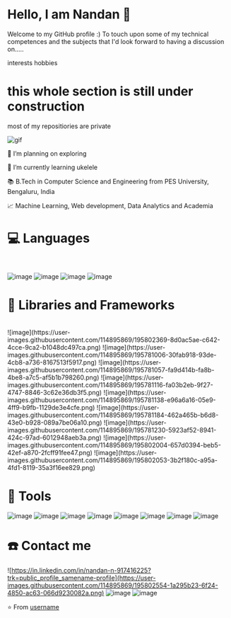 # Hello, I am Nandan 👋
Welcome to my GitHub profile :)
To touch upon some of my technical competences and the subjects that I'd look forward to having a discussion on.....

interests
hobbies


# this whole section is still under construction


most of my repositiories are private


![gif](https://raw.githubusercontent.com/lhl/pusheen-stickers/master/gif/pusheen/144884865685780.gif)




🔭 I’m planning on exploring

🌱 I’m currently learning ukelele

📚 B.Tech in Computer Science and Engineering from PES University, Bengaluru, India

📈 Machine Learning, Web development, Data Analytics and Academia





# 💻 Languages
</br>

![image](https://user-images.githubusercontent.com/114895869/195780697-e15d4c7d-c667-4b7a-addc-66db15cf372e.png) ![image](https://user-images.githubusercontent.com/114895869/195780754-baccb13c-b83f-41e6-a628-413215b9df23.png)
![image](https://user-images.githubusercontent.com/114895869/195780783-9e7cd0a5-d437-45de-94f0-4522cc823e05.png) ![image](https://user-images.githubusercontent.com/114895869/195802098-6aa0eb17-f1f2-42af-aeaf-d17de6a4c28d.png)



# 🧰 Libraries and Frameworks
</br>
![image](https://user-images.githubusercontent.com/114895869/195802369-8d0ac5ae-c642-4cce-9ca2-b1048dc497ca.png)
 ![image](https://user-images.githubusercontent.com/114895869/195781006-30fab918-93de-4cb8-a736-8167513f5917.png) ![image](https://user-images.githubusercontent.com/114895869/195781057-fa9d414b-fa8b-4be8-a7c5-af5b1b798260.png)
![image](https://user-images.githubusercontent.com/114895869/195781116-fa03b2eb-9f27-4747-8846-3c62e36db3f5.png)
![image](https://user-images.githubusercontent.com/114895869/195781138-e96a6a16-05e9-4ff9-b9fb-1129de3e4cfe.png)
![image](https://user-images.githubusercontent.com/114895869/195781184-462a465b-b6d8-43e0-b928-089a7be06a10.png)
![image](https://user-images.githubusercontent.com/114895869/195781230-5923af52-8941-424c-97ad-6012948aeb3a.png)
![image](https://user-images.githubusercontent.com/114895869/195802004-657d0394-beb5-42ef-a870-2fcff91fee47.png)
![image](https://user-images.githubusercontent.com/114895869/195802053-3b2f180c-a95a-4fd1-8119-35a3f16ee829.png)



# 🔧 Tools

![image](https://user-images.githubusercontent.com/114895869/195801503-7d0b2d34-9e63-4f43-8cd2-c61f35449fb6.png)
![image](https://user-images.githubusercontent.com/114895869/195801522-1f6ba189-9148-4205-98cc-ac86fa6f4311.png)
![image](https://user-images.githubusercontent.com/114895869/195801571-71288f48-4222-40cf-8dc5-f808749cfc9d.png)
![image](https://user-images.githubusercontent.com/114895869/195801603-1497ff8d-8384-4032-8f34-47cad3b05691.png)
![image](https://user-images.githubusercontent.com/114895869/195801631-91eda212-e355-4ec3-843e-e4cb302ac605.png)
![image](https://user-images.githubusercontent.com/114895869/195801677-044d39bc-f5d3-46dc-aa3c-535f13126e0e.png)
![image](https://user-images.githubusercontent.com/114895869/195802684-f7e783ba-5306-4994-8f5b-4313838a67ba.png)
![image](https://user-images.githubusercontent.com/114895869/195802754-e3ab239d-25a2-4ad2-96de-bea45f617e4a.png)





# ☎️ Contact me

![https://in.linkedin.com/in/nandan-n-917416225?trk=public_profile_samename-profile](https://user-images.githubusercontent.com/114895869/195802554-1a295b23-6f24-4850-ac63-066d9230082a.png)
![image](https://user-images.githubusercontent.com/114895869/195802573-812474ba-6040-4de5-99b0-3bbdaf2bf4ec.png)
![image](https://user-images.githubusercontent.com/114895869/195802589-c7e0de4c-5080-4306-ba52-0e8e483e0fad.png)





⭐️ From [username](https://github.com/NandanN2003)
